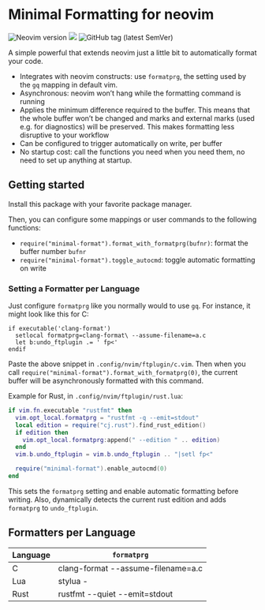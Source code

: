 <!-- insert
---
title: "minimal-format.nvim"
date: 2023-09-13T10:02:37
description: "Smart formatting for neovim"
repo_url: "https://github.com/cljoly/minimal-format.nvim"
tags:
- NeoVim
- Lua
- Plugin
---
{{< github_badge >}}

{{< rawhtml >}}
<div class="badges">
{{< /rawhtml >}}
end_insert -->
<!-- remove -->
# Minimal Formatting for neovim
<!-- end_remove -->

![Neovim version](https://img.shields.io/badge/Neovim-0.9-57A143?style=flat&logo=neovim) [![](https://img.shields.io/badge/powered%20by-riss-lightgrey)](https://cj.rs/riss) ![GitHub tag (latest SemVer)](https://img.shields.io/github/v/tag/cljoly/minimal-format.nvim?color=darkgreen&sort=semver)

<!-- insert
{{< rawhtml >}}
</div>
{{< /rawhtml >}}
end_insert -->

A simple powerful that extends neovim just a little bit to automatically format your code.

* Integrates with neovim constructs: use `formatprg`, the setting used by the `gq` mapping in default vim.
* Asynchronous: neovim won’t hang while the formatting command is running
* Applies the minimum difference required to the buffer. This means that the whole buffer won’t be changed and marks and external marks (used e.g. for diagnostics) will be preserved. This makes formatting less disruptive to your workflow
* Can be configured to trigger automatically on write, per buffer
* No startup cost: call the functions you need when you need them, no need to set up anything at startup.

## Getting started

Install this package with your favorite package manager.

Then, you can configure some mappings or user commands to the following functions:
* `require("minimal-format").format_with_formatprg(bufnr)`: format the buffer number `bufnr`
* `require("minimal-format").toggle_autocmd`: toggle automatic formatting on write

### Setting a Formatter per Language

Just configure `formatprg` like you normally would to use `gq`. For instance, it might look like this for C:
```vim
if executable('clang-format')
  setlocal formatprg=clang-format\ --assume-filename=a.c
  let b:undo_ftplugin .= ' fp<'
endif
```
Paste the above snippet in `.config/nvim/ftplugin/c.vim`.
Then when you call `require("minimal-format").format_with_formatprg(0)`, the current buffer will be asynchronously formatted with this command.

Example for Rust, in `.config/nvim/ftplugin/rust.lua`:
```lua
if vim.fn.executable "rustfmt" then
  vim.opt_local.formatprg = "rustfmt -q --emit=stdout"
  local edition = require("cj.rust").find_rust_edition()
  if edition then
    vim.opt_local.formatprg:append(" --edition " .. edition)
  end
  vim.b.undo_ftplugin = vim.b.undo_ftplugin .. "|setl fp<"

  require("minimal-format").enable_autocmd(0)
end
```
This sets the `formatprg` setting and enable automatic formatting before writing. Also, dynamically detects the current rust edition and adds `formatprg` to `undo_ftplugin`.

## Formatters per Language

| Language | `formatprg`                        |
|----------|------------------------------------|
| C        | clang-format --assume-filename=a.c |
| Lua      | stylua -                           |
| Rust     | rustfmt --quiet --emit=stdout      |
